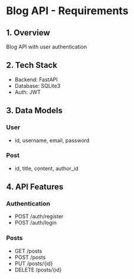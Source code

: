 # Blog API - Requirements

## 1. Overview
Blog API with user authentication

## 2. Tech Stack
- Backend: FastAPI
- Database: SQLite3
- Auth: JWT

## 3. Data Models
### User
- id, username, email, password

### Post
- id, title, content, author_id

## 4. API Features
### Authentication
- POST /auth/register
- POST /auth/login

### Posts
- GET /posts
- POST /posts
- PUT /posts/{id}
- DELETE /posts/{id}
